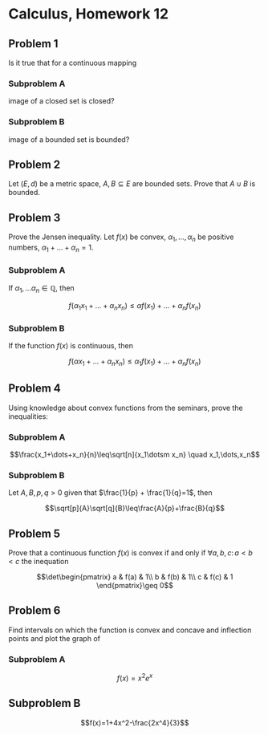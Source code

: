 # Calculus, Homework 12

## Problem 1

Is it true that for a continuous mapping

### Subproblem A

image of a closed set is closed?

### Subproblem B

image of a bounded set is bounded?

## Problem 2

Let $(E,d)$ be a metric space, $A, B\subseteq E$ are bounded sets. Prove that $A\cup B$ is bounded.

## Problem 3

Prove the Jensen inequality. Let $f(x)$ be convex, $\alpha_1, \dots,\alpha_n$ be positive numbers, $\alpha_1+\dots+\alpha_n=1$.

### Subproblem A

If $\alpha_1,\dots\alpha_n\in\mathbb{Q}$, then 

$$f(\alpha_1x_1+\dots+\alpha_n x_n)\leq \alpha f(x_1)+\dots+\alpha_n f(x_n)$$

### Subproblem B

If the function $f(x)$ is continuous, then

$$f(\alpha x_1 + \dots + \alpha_n x_n)\leq \alpha_1 f(x_1)+\dots+\alpha_n f(x_n)$$

## Problem 4

Using knowledge about convex functions from the seminars, prove the inequalities:

### Subproblem A

$$\frac{x_1+\dots+x_n}{n}\leq\sqrt[n]{x_1\dotsm x_n} \quad x_1,\dots,x_n$$

### Subproblem B

Let $A, B, p, q > 0$ given that $\frac{1}{p} + \frac{1}{q}=1$, then

$$\sqrt[p]{A}\sqrt[q]{B}\leq\frac{A}{p}+\frac{B}{q}$$

## Problem 5

Prove that a continuous function $f(x)$ is convex if and only if $\forall a, b, c\colon a < b < c$ the inequation

$$\det\begin{pmatrix}
    a & f(a) & 1\\
    b & f(b) & 1\\
    c & f(c) & 1
\end{pmatrix}\geq 0$$

## Problem 6

Find intervals on which the function is convex and concave and inflection points and plot the graph of

### Subproblem A

$$f(x)=x^2e^x$$

## Subproblem B

$$f(x)=1+4x^2-\frac{2x^4}{3}$$